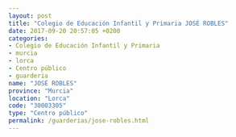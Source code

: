 ```yaml
---
layout: post
title: "Colegio de Educación Infantil y Primaria JOSÉ ROBLES"
date: 2017-09-20 20:57:05 +0200
categories:
- Colegio de Educación Infantil y Primaria
- murcia
- lorca
- Centro público
- guarderia
name: "JOSÉ ROBLES"
province: "Murcia"
location: "Lorca"
code: "30003305"
type: "Centro público"
permalink: /guarderias/jose-robles.html
---
```

